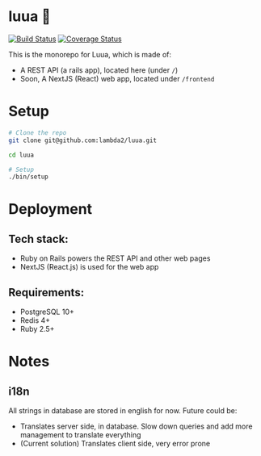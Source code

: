 # luua 💃

[![Build Status](https://travis-ci.com/lambda2/luua.svg?branch=master)](https://travis-ci.com/lambda2/luua) [![Coverage Status](https://coveralls.io/repos/github/lambda2/luua/badge.svg?branch=master)](https://coveralls.io/github/lambda2/luua?branch=master)

This is the monorepo for Luua, which is made of:

- A REST API (a rails app), located here (under `/`)
- Soon, A NextJS (React) web app, located under `/frontend`

# Setup

```bash
# Clone the repo
git clone git@github.com:lambda2/luua.git

cd luua

# Setup
./bin/setup

```

# Deployment

## Tech stack:

- Ruby on Rails powers the REST API and other web pages
- NextJS (React.js) is used for the web app

## Requirements:

- PostgreSQL 10+
- Redis 4+
- Ruby 2.5+

# Notes

## i18n

All strings in database are stored in english for now.
Future could be:
- Translates server side, in database. Slow down queries and add more management to translate everything
- (Current solution) Translates client side, very error prone
